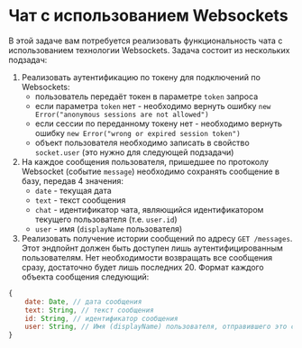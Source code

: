 # Чат с использованием Websockets

В этой задаче вам потребуется реализовать функциональность чата с использованием технологии 
Websockets. Задача состоит из нескольких подзадач:


1. Реализовать аутентификацию по токену для подключений по Websockets:
   - пользователь передаёт токен в параметре `token` запроса
   - если параметра `token` нет - необходимо вернуть ошибку 
   `new Error("anonymous sessions are not allowed")`
   - если сессии по переданному токену нет - необходимо вернуть ошибку
   `new Error("wrong or expired session token")`
   - объект пользователя необходимо записать в свойство `socket.user` (это нужно для следующей
   подзадачи)  
2. На каждое сообщения пользователя, пришедшее по протоколу Websocket (событие `message`) 
   необходимо сохранять сообщение в базу, передав 4 значения:
   - `date` - текущая дата
   - `text` - текст сообщения
   - `chat` - идентификатор чата, являющийся идентификатором текущего пользователя (т.е. `user.id`)
   - `user` - имя (`displayName` пользователя) 
3. Реализовать получение истории сообщений по адресу `GET /messages`. Этот эндпойнт должен быть
доступен лишь аутентифицированным пользователям. Нет необходимости возвращать все сообщения сразу, 
достаточно будет лишь последних 20. Формат каждого объекта сообщения следующий:
```js
{
    date: Date, // дата сообщения
    text: String, // текст сообщения
    id: String, // идентификатор сообщения
    user: String, // Имя (displayName) пользователя, отправившего это сообщение
}
```
